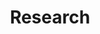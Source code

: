 ---
title: Research
background: "images/pexels-gdtography-911738.jpg"
logo: "https://media-exp1.licdn.com/dms/image/C4D03AQEL0Zz3WdV60g/profile-displayphoto-shrink_200_200/0/1517241135068?e=1622073600&v=beta&t=Q_vCW1DDSmb1VmfXtCdiy-ZGOY5hBn6wggIErIqz5Rw"
---